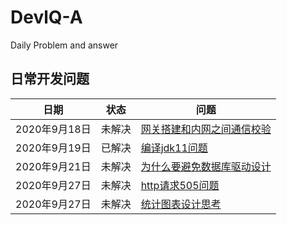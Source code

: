 # DevlQ-A
Daily Problem and answer

## 日常开发问题

|日期|状态|问题
|--|--|--|
|2020年9月18日|未解决|[网关搭建和内网之间通信校验](#网关搭建和内网安全校验)|
|2020年9月19日|已解决|[编译jdk11问题](https://github.com/erzhiqianyi/sourcecode/issues/3)|
|2020年9月21日|未解决|[为什么要避免数据库驱动设计](https://github.com/erzhiqianyi/DevQA/issues/1)
|2020年9月27日|未解决|[http请求505问题]()|
|2020年9月27日|未解决|[统计图表设计思考]()|
